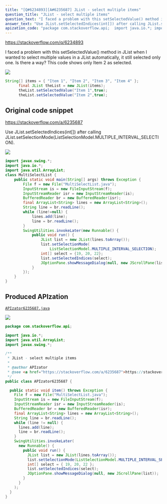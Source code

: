 ```yaml
---
title: "[Q#6234893][A#6235687] JList - select multiple items"
question_title: "JList - select multiple items"
question_text: "I faced a problem with this setSelectedValue() method in JList when I wanted to select multiple values in a JList automatically, it still selected only one.  Is there a way? This code shows only Item 2 as selected."
answer_text: "Use JList.setSelectedIndices(int[]) after calling JList.setSelectionMode(ListSelectionModel.MULTIPLE_INTERVAL_SELECTION)."
apization_code: "package com.stackoverflow.api;  import java.io.*; import java.util.ArrayList; import javax.swing.*;  /**  * JList - select multiple items  *  * @author APIzator  * @see <a href=\"https://stackoverflow.com/a/6235687\">https://stackoverflow.com/a/6235687</a>  */ public class APIzator6235687 {    public static void item() throws Exception {     File f = new File(\"MultiSelectList.java\");     InputStream is = new FileInputStream(f);     InputStreamReader isr = new InputStreamReader(is);     BufferedReader br = new BufferedReader(isr);     final ArrayList<String> lines = new ArrayList<String>();     String line = br.readLine();     while (line != null) {       lines.add(line);       line = br.readLine();     }     SwingUtilities.invokeLater(       new Runnable() {         public void run() {           JList list = new JList(lines.toArray());           list.setSelectionMode(ListSelectionModel.MULTIPLE_INTERVAL_SELECTION);           int[] select = { 19, 20, 22 };           list.setSelectedIndices(select);           JOptionPane.showMessageDialog(null, new JScrollPane(list));         }       }     );   } }"
---
```


https://stackoverflow.com/q/6234893

I faced a problem with this setSelectedValue() method in JList when I wanted to select multiple values in a JList automatically, it still selected only one.  Is there a way?
This code shows only Item 2 as selected.


<div class="code-logo"><img src="/stackoverflow.png" /></div>

```java
String[] items = { "Item 1", "Item 2", "Item 3", "Item 4" };
      final JList theList = new JList(items);
      theList.setSelectedValue("Item 1",true);
      theList.setSelectedValue("Item 2",true);
```


## Original code snippet

https://stackoverflow.com/a/6235687

Use JList.setSelectedIndices(int[]) after calling JList.setSelectionMode(ListSelectionModel.MULTIPLE_INTERVAL_SELECTION).


<div class="code-logo"><img src="/stackoverflow.png" /></div>

```java
import javax.swing.*;
import java.io.*;
import java.util.ArrayList;
class MultiSelectList {
    public static void main(String[] args) throws Exception {
        File f = new File("MultiSelectList.java");
        InputStream is = new FileInputStream(f);
        InputStreamReader isr = new InputStreamReader(is);
        BufferedReader br = new BufferedReader(isr);
        final ArrayList<String> lines = new ArrayList<String>();
        String line = br.readLine();
        while (line!=null) {
            lines.add(line);
            line = br.readLine();
        }
        SwingUtilities.invokeLater(new Runnable() {
            public void run() {
                JList list = new JList(lines.toArray());
                list.setSelectionMode(
                    ListSelectionModel.MULTIPLE_INTERVAL_SELECTION);
                int[] select = {19, 20, 22};
                list.setSelectedIndices(select);
                JOptionPane.showMessageDialog(null, new JScrollPane(list));
            }
        });
    }
}
```

## Produced APIzation

[`APIzator6235687.java`](https://github.com/pasqualesalza/apization/raw/main/data/search/APIzator6235687.java)

<div class="code-logo"><img src="/apizator.png" /></div>

```java
package com.stackoverflow.api;

import java.io.*;
import java.util.ArrayList;
import javax.swing.*;

/**
 * JList - select multiple items
 *
 * @author APIzator
 * @see <a href="https://stackoverflow.com/a/6235687">https://stackoverflow.com/a/6235687</a>
 */
public class APIzator6235687 {

  public static void item() throws Exception {
    File f = new File("MultiSelectList.java");
    InputStream is = new FileInputStream(f);
    InputStreamReader isr = new InputStreamReader(is);
    BufferedReader br = new BufferedReader(isr);
    final ArrayList<String> lines = new ArrayList<String>();
    String line = br.readLine();
    while (line != null) {
      lines.add(line);
      line = br.readLine();
    }
    SwingUtilities.invokeLater(
      new Runnable() {
        public void run() {
          JList list = new JList(lines.toArray());
          list.setSelectionMode(ListSelectionModel.MULTIPLE_INTERVAL_SELECTION);
          int[] select = { 19, 20, 22 };
          list.setSelectedIndices(select);
          JOptionPane.showMessageDialog(null, new JScrollPane(list));
        }
      }
    );
  }
}

```